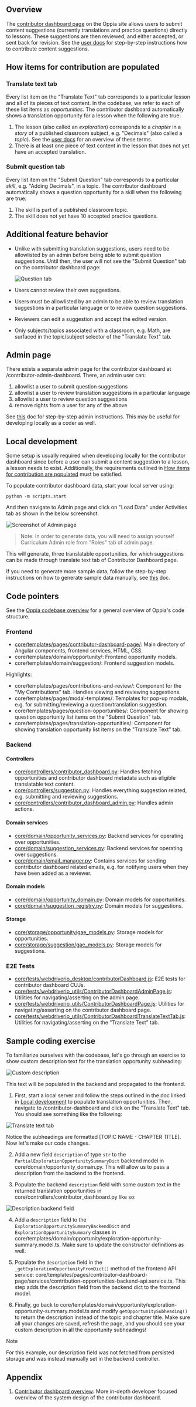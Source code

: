 ## Overview
The [contributor dashboard page](https://www.oppia.org/contributor-dashboard) on the Oppia site allows users to submit content suggestions (currently translations and practice questions) directly to lessons. These suggestions are then reviewed, and either accepted, or sent back for revision. See the [user docs](https://oppia-user-guide.readthedocs.io/en/latest/contributor/contribute.html) for step-by-step instructions how to contribute content suggestions.

## How items for contribution are populated

### Translate text tab
Every list item on the "Translate Text" tab corresponds to a particular lesson and all of its pieces of text content. In the codebase, we refer to each of these list items as _opportunities_. The contributor dashboard automatically shows a translation opportunity for a lesson when the following are true:

1. The lesson (also called an _exploration_) corresponds to a _chapter_ in a _story_ of a published classroom subject, e.g. "Decimals" (also called a _topic_). See the [user docs](https://oppia-user-guide.readthedocs.io/en/latest/keyconcepts.html) for an overview of these terms.
1. There is at least one piece of text content in the lesson that does not yet have an accepted translation.

### Submit question tab
Every list item on the "Submit Question" tab corresponds to a particular _skill_, e.g. "Adding Decimals", in a topic. The contributor dashboard automatically shows a question opportunity for a skill when the following are true:

1. The skill is part of a published classroom topic.
1. The skill does not yet have 10 accepted practice questions.

## Additional feature behavior
- Unlike with submitting translation suggestions, users need to be allowlisted by an admin before being able to submit question suggestions. Until then, the user will not see the "Submit Question" tab on the contributor dashboard page:

  ![Question tab](https://oppia-user-guide.readthedocs.io/en/latest/_images/submit_question.png "a title")

- Users cannot review their own suggestions.
- Users must be allowlisted by an admin to be able to review translation suggestions in a particular language or to review question suggestions.
- Reviewers can edit a suggestion and accept the edited version.
- Only subjects/topics associated with a classroom, e.g. Math, are surfaced in the topic/subject selector of the "Translate Text" tab.

## Admin page
There exists a separate admin page for the contributor dashboard at /contributor-admin-dashboard. There, an admin user can:

1. allowlist a user to submit question suggestions
1. allowlist a user to review translation suggestions in a particular language
1. allowlist a user to review question suggestions
1. remove rights from a user for any of the above

See [this](https://docs.google.com/document/d/1VqNiJttq85YyR6cQkd8M9lGGkOP8OlUlkI37Xw6SovM/edit) doc for step-by-step admin instructions. This may be useful for developing locally as a coder as well.

## Local development
Some setup is usually required when developing locally for the contributor dashboard since before a user can submit a content suggestion to a lesson, a lesson needs to exist. Additionally, the requirements outlined in [How items for contribution are populated](#how-items-for-contribution-are-populated) must be satisfied. 

To populate contributor dashboard data, start your local server using:
```
python -m scripts.start
```
And then navigate to Admin page and click on "Load Data" under Activities tab as shown in the below screenshot.

![Screenshot of Admin page](images/CdOnboardingGuide/Admin-Page.png)

>Note: In order to generate data, you will need to assign yourself Curriculum Admin role from "Roles" tab of admin page.

This will generate, three translatable opportunities, for which suggestions can be made through translate text tab of Contributor Dashboard page.

If you need to generate more sample data, follow the step-by-step instructions on how to generate sample data manually, see
[this](https://docs.google.com/document/d/1JYX4nvTcblaVVYAlTi7rApE0lWSBx0v_ZCCr_8WW4Wc/edit#) doc.

## Code pointers

See the [Oppia codebase overview](https://github.com/oppia/oppia/wiki/Overview-of-the-Oppia-codebase) for a general overview of Oppia's code structure.

### Frontend
- [core/templates/pages/contributor-dashboard-page/](https://github.com/oppia/oppia/tree/develop/core/templates/pages/contributor-dashboard-page): Main directory of Angular components, frontend services, HTML, CSS.
- core/templates/domain/opportunity/: Frontend opportunity models.
- core/templates/domain/suggestion/: Frontend suggestion models.

Highlights:
- core/templates/pages/contributions-and-review/: Component for the "My Contributions" tab. Handles viewing and reviewing suggestions.
- core/templates/pages/modal-templates/: Templates for pop-up modals, e.g. for submitting/reviewing a question/translation suggestion.
- core/templates/pages/question-opportunities/: Component for showing question opportunity list items on the "Submit Question" tab.
- core/templates/pages/translation-opportunities/: Component for showing translation opportunity list items on the "Translate Text" tab.

### Backend

#### Controllers
- [core/controllers/contributor_dashboard.py](https://github.com/oppia/oppia/blob/develop/core/controllers/contributor_dashboard.py): Handles fetching opportunities and contributor dashboard metadata such as eligible translatable text content.
- [core/controllers/suggestion.py](https://github.com/oppia/oppia/blob/develop/core/controllers/suggestion.py): Handles everything suggestion related, e.g. submitting and reviewing suggestions.
- [core/controllers/contributor_dashboard_admin.py](https://github.com/oppia/oppia/blob/develop/core/controllers/contributor_dashboard_admin.py): Handles admin actions.

#### Domain services
- [core/domain/opportunity_services.py](https://github.com/oppia/oppia/blob/develop/core/domain/opportunity_services.py): Backend services for operating over opportunities.
- [core/domain/suggestion_services.py](https://github.com/oppia/oppia/blob/develop/core/domain/suggestion_services.py): Backend services for operating over suggestions.
- [core/domain/email_manager.py](https://github.com/oppia/oppia/blob/develop/core/domain/email_manager.py): Contains services for sending contributor dashboard related emails, e.g. for notifying users when they have been added as a reviewer.

#### Domain models
- [core/domain/opportunity_domain.py](https://github.com/oppia/oppia/blob/develop/core/domain/opportunity_domain.py): Domain models for opportunities.
- [core/domain/suggestion_registry.py](https://github.com/oppia/oppia/blob/develop/core/domain/suggestion_registry.py): Domain models for suggestions.

#### Storage
- [core/storage/opportunity/gae_models.py](https://github.com/oppia/oppia/blob/develop/core/storage/opportunity/gae_models.py): Storage models for opportunities.
- [core/storage/suggestion/gae_models.py](https://github.com/oppia/oppia/blob/develop/core/storage/suggestion/gae_models.py): Storage models for suggestions.

### E2E Tests
- [core/tests/webdriverio_desktop/contributorDashboard.js](https://github.com/oppia/oppia/blob/develop/core/tests/webdriverio_desktop/contributorDashboard.js): E2E tests for contributor dashboard CUJs.
- [core/tests/webdriverio_utils/ContributorDashboardAdminPage.js](https://github.com/oppia/oppia/blob/develop/core/tests/webdriverio_utils/ContributorDashboardAdminPage.js): Utilities for navigating/asserting on the admin page.
- [core/tests/webdriverio_utils/ContributorDashboardPage.js](https://github.com/oppia/oppia/blob/develop/core/tests/webdriverio_utils/ContributorDashboardPage.js): Utilities for navigating/asserting on the contributor dashboard page.
- [core/tests/webdriverio_utils/ContributorDashboardTranslateTextTab.js](https://github.com/oppia/oppia/blob/develop/core/tests/webdriverio_utils/ContributorDashboardTranslateTextTab.js): Utilities for navigating/asserting on the "Translate Text" tab.

## Sample coding exercise
To familiarize ourselves with the codebase, let's go through an exercise to show custom description text for the translation opportunity subheading:

![Custom description](images/contributorDashboardCustomDescription.png)

This text will be populated in the backend and propagated to the frontend.

1. First, start a local server and follow the steps outlined in the doc linked in [Local development](#local-development) to populate translation opportunities. Then, navigate to /contributor-dashboard and click on the "Translate Text" tab. You should see something like the following:

![Translate text tab](images/contributorDashboardTranslateTextTab.png)

Notice the subheadings are formatted [TOPIC NAME - CHAPTER TITLE]. Now let's make our code changes.

2. Add a new field `description` of type `str` to the `PartialExplorationOpportunitySummaryDict` backend model in core/domain/opportunity_domain.py. This will allow us to pass a description from the backend to the frontend.

3. Populate the backend `description` field with some custom text in the returned translation opportunities in core/controllers/contributor_dashboard.py like so:

![Description backend field](images/contributorDashboardDescriptionBackendField.png)

4. Add a `description` field to the `ExplorationOpportunitySummaryBackendDict` and `ExplorationOpportunitySummary` classes in core/templates/domain/opportunity/exploration-opportunity-summary.model.ts. Make sure to update the constructor definitions as well.

5. Populate the `description` field in the `_getExplorationOpportunityFromDict()` method of the frontend API service: core/templates/pages/contributor-dashboard-page/services/contribution-opportunities-backend-api.service.ts. This step adds the description field from the backend dict to the frontend model.

6. Finally, go back to core/templates/domain/opportunity/exploration-opportunity-summary.model.ts and modify `getOpportunitySubheading()` to return the description instead of the topic and chapter title. Make sure all your changes are saved, refresh the page, and you should see your custom description in all the opportunity subheadings!

> [!NOTE]
> For this example, our description field was not fetched from persisted storage and was instead manually set in the backend controller.

## Appendix
1. [Contributor dashboard overview](https://docs.google.com/document/d/1wM9cQzq1-3nbEhZliRlpnGDXbM_HspNkY16CYnA6lWg/edit#): More in-depth developer focused overview of the system design of the contributor dashboard.
